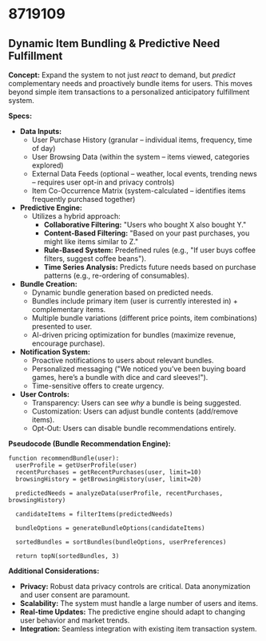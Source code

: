 # 8719109

## Dynamic Item Bundling & Predictive Need Fulfillment

**Concept:** Expand the system to not just *react* to demand, but *predict* complementary needs and proactively bundle items for users. This moves beyond simple item transactions to a personalized anticipatory fulfillment system.

**Specs:**

*   **Data Inputs:**
    *   User Purchase History (granular – individual items, frequency, time of day)
    *   User Browsing Data (within the system – items viewed, categories explored)
    *   External Data Feeds (optional – weather, local events, trending news – requires user opt-in and privacy controls)
    *   Item Co-Occurrence Matrix (system-calculated – identifies items frequently purchased together)
*   **Predictive Engine:**
    *   Utilizes a hybrid approach:
        *   **Collaborative Filtering:** "Users who bought X also bought Y."
        *   **Content-Based Filtering:** "Based on your past purchases, you might like items similar to Z."
        *   **Rule-Based System:** Predefined rules (e.g., "If user buys coffee filters, suggest coffee beans").
        *   **Time Series Analysis:** Predicts future needs based on purchase patterns (e.g., re-ordering of consumables).
*   **Bundle Creation:**
    *   Dynamic bundle generation based on predicted needs.
    *   Bundles include primary item (user is currently interested in) + complementary items.
    *   Multiple bundle variations (different price points, item combinations) presented to user.
    *   AI-driven pricing optimization for bundles (maximize revenue, encourage purchase).
*   **Notification System:**
    *   Proactive notifications to users about relevant bundles.
    *   Personalized messaging ("We noticed you’ve been buying board games, here’s a bundle with dice and card sleeves!").
    *   Time-sensitive offers to create urgency.
*   **User Controls:**
    *   Transparency: Users can see *why* a bundle is being suggested.
    *   Customization: Users can adjust bundle contents (add/remove items).
    *   Opt-Out: Users can disable bundle recommendations entirely.

**Pseudocode (Bundle Recommendation Engine):**

```
function recommendBundle(user):
  userProfile = getUserProfile(user)
  recentPurchases = getRecentPurchases(user, limit=10)
  browsingHistory = getBrowsingHistory(user, limit=20)

  predictedNeeds = analyzeData(userProfile, recentPurchases, browsingHistory)

  candidateItems = filterItems(predictedNeeds)

  bundleOptions = generateBundleOptions(candidateItems)

  sortedBundles = sortBundles(bundleOptions, userPreferences)

  return topN(sortedBundles, 3)
```

**Additional Considerations:**

*   **Privacy:** Robust data privacy controls are critical.  Data anonymization and user consent are paramount.
*   **Scalability:** The system must handle a large number of users and items.
*   **Real-time Updates:** The predictive engine should adapt to changing user behavior and market trends.
*   **Integration:** Seamless integration with existing item transaction system.